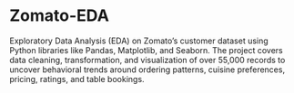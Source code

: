 # Zomato-EDA
Exploratory Data Analysis (EDA) on Zomato’s customer dataset using Python libraries like Pandas, Matplotlib, and Seaborn. The project covers data cleaning, transformation, and visualization of over 55,000 records to uncover behavioral trends around ordering patterns, cuisine preferences, pricing, ratings, and table bookings. 
